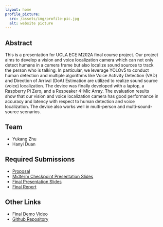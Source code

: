 ```yaml
---
layout: home
profile_picture:
  src: /assets/img/profile-pic.jpg
  alt: website picture
---
```



## Abstract

This is a presentation for UCLA ECE M202A final course project. Our project aims to develop a vision and voice localization camera which can not only detect humans in a camera frame but also localize sound sources to track the person who is talking. In particular, we leverage YOLOv5 to conduct human detection and multiple algorithms like Voice Activity Detection (VAD) and Direction of Arrival (DoA) Estimation are utilized to realize sound source (voice) localization. The device was finally developed with a laptop, a Raspberry Pi Zero, and a Respeaker 4-Mic Array. The evaluation results show that our vision and voice localization camera has good performance in accuracy and latency with respect to human detection and voice localization. The device also works well in multi-person and multi-sound-source scenarios.

## Team

* Yukang Zhu 
* Hanyi Duan

## Required Submissions

* [Proposal](required_submissions/proposal.md)
* [Midterm Checkpoint Presentation Slides](https://docs.google.com/presentation/d/1WhPNio2JmzOJIWCwAPVxncb2pV9Yoq5bz2z9mT50DZg/edit?usp=sharing)
* [Final Presentation Slides](https://docs.google.com/presentation/d/1RKPuauXq2WHstac2NXcDObfHhL_HTxChkY55MqqV0LE/edit?usp=sharing)
* [Final Report](required_submissions/report.md)

## Other Links

* [Final Demo Video](https://www.youtube.com/watch?v=_rtZ4ykac9A)
* [Github Repository](https://github.com/yukangZhuu/vision-voice-localization-camera)
